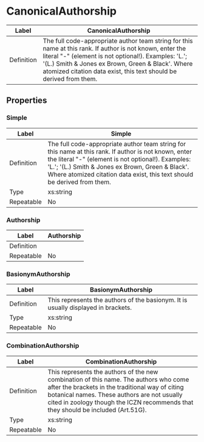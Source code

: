 # CanonicalAuthorship

Label      | CanonicalAuthorship
-----------|-------------------------------------------------------
Definition | The full code-appropriate author team string for this name at this rank. If author is not known, enter the literal "-" (element is not optional!). Examples: 'L.'; '(L.) Smith &amp; Jones ex Brown, Green &amp; Black'. Where atomized citation data exist, this text should be derived from them.

## Properties

### Simple

Label      | Simple
-----------|-------------------------------------------------------
Definition | The full code-appropriate author team string for this name at this rank. If author is not known, enter the literal "-" (element is not optional!). Examples: 'L.'; '(L.) Smith &amp; Jones ex Brown, Green &amp; Black'. Where atomized citation data exist, this text should be derived from them.
Type       | xs:string
Repeatable | No

### Authorship

Label      | Authorship
-----------|-------------------------------------------------------
Definition |
Repeatable | No

### BasionymAuthorship

Label      | BasionymAuthorship
-----------|-------------------------------------------------------
Definition | This represents the authors of the basionym. It is usually displayed in brackets.
Type       | xs:string
Repeatable | No

### CombinationAuthorship

Label      | CombinationAuthorship
-----------|-------------------------------------------------------
Definition |This represents the authors of the new combination of this name. The authors who come after the brackets in the traditional way of citing botanical names. These authors are not usually cited in zoology though the ICZN recommends that they should be included (Art.51G).
Type       | xs:string
Repeatable | No
